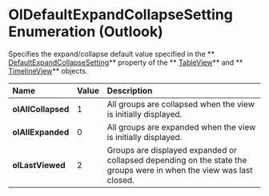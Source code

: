 
# OlDefaultExpandCollapseSetting Enumeration (Outlook)

Specifies the expand/collapse default value specified in the  ** [DefaultExpandCollapseSetting](16b30b8b-6c51-1b14-f5e2-0dff68461b7a.md)** property of the ** [TableView](026e27f8-1655-060d-e8cc-87eaaf4f1510.md)** and ** [TimelineView](fb14c1a1-f542-fa1e-f30f-c5ee3d2f0206.md)** objects.



|**Name**|**Value**|**Description**|
|:-----|:-----|:-----|
| **olAllCollapsed**|1|All groups are collapsed when the view is initially displayed.|
| **olAllExpanded**|0|All groups are expanded when the view is initially displayed.|
| **olLastViewed**|2|Groups are displayed expanded or collapsed depending on the state the groups were in when the view was last closed.|

